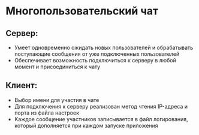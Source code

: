 # Многопользовательский чат
## Сервер:
* Умеет одновременно ожидать новых пользователей и обрабатывать поступающие сообщения от уже подключенных пользователей
* Обеспечивает возможность подключиться к серверу в любой момент и присоединиться к чату
## Клиент:
* Выбор имени для участия в чате
* Для подключения к серверу реализован метод чтения IP-адреса и порта из файла настроек
* Каждое сообщение участников записывается в файл логирования, который дополняется при каждом запуске приложения
